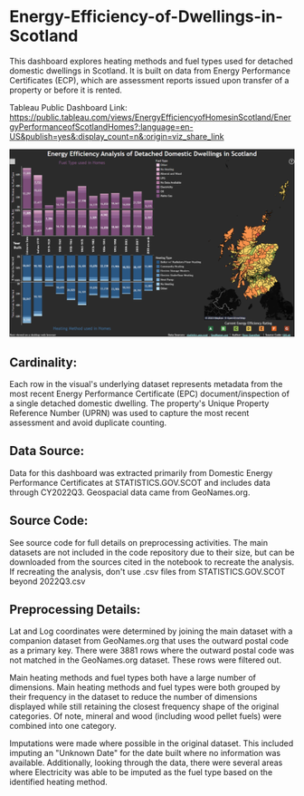 # Energy-Efficiency-of-Dwellings-in-Scotland

This dashboard explores heating methods and fuel types used for detached domestic dwellings in Scotland.  It is built on data from Energy Performance Certificates (ECP), which are assessment reports issued upon transfer of a property or before it is rented.

Tableau Public Dashboard Link: https://public.tableau.com/views/EnergyEfficiencyofHomesinScotland/EnergyPerformanceofScotlandHomes?:language=en-US&publish=yes&:display_count=n&:origin=viz_share_link

<p align="center"><img src="https://github.com/DaveGuenther/Energy-Efficiency-of-Dwellings-in-Scotland/blob/main/Dashboard%20Snapshot.png">
</p>

## Cardinality:
Each row in the visual's underlying dataset represents metadata from the most recent Energy Performance Certificate (EPC) document/inspection of a single detached domestic dwelling.  The property's Unique Property Reference Number (UPRN) was used to capture the most recent assessment and avoid duplicate counting.

## Data Source:
Data for this dashboard was extracted primarily from Domestic Energy Performance Certificates at STATISTICS.GOV.SCOT and includes data through CY2022Q3.  Geospacial data came from GeoNames.org.

## Source Code:
See source code for full details on preprocessing activities.  The main datasets are not included in the code repository due to their size, but can be downloaded from the sources cited in the notebook to recreate the analysis.  If recreating the analysis, don't use .csv files from STATISTICS.GOV.SCOT beyond 2022Q3.csv

## Preprocessing Details:
Lat and Log coordinates were determined by joining the main dataset with a companion dataset from GeoNames.org that uses the outward postal code as a primary key.  There were 3881 rows where the outward postal code was not matched in the GeoNames.org dataset.  These rows were filtered out.

Main heating methods and fuel types both have a large number of dimensions.  Main heating methods and fuel types were both grouped by their frequency in the dataset to reduce the number of dimensions displayed while still retaining the closest frequency shape of the original categories.  Of note, mineral and wood (including wood pellet fuels) were combined into one category.

Imputations were made where possible in the original dataset.  This included imputing an "Unknown Date" for the date built where no information was available.  Additionally, looking through the data, there were several areas where Electricity was able to be imputed as the fuel type based on the identified heating method.
